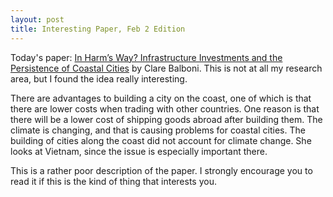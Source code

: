 ```yaml
---
layout: post
title: Interesting Paper, Feb 2 Edition
---
```


Today's paper: [In Harm’s Way? Infrastructure Investments and the Persistence of Coastal Cities](https://economics.mit.edu/files/22033) by Clare Balboni. This is not at all my research area, but I found the idea really interesting.

There are advantages to building a city on the coast, one of which is that there are lower costs when trading with other countries. One reason is that there will be a lower cost of shipping goods abroad after building them. The climate is changing, and that is causing problems for coastal cities. The building of cities along the coast did not account for climate change. She looks at Vietnam, since the issue is especially important there.

This is a rather poor description of the paper. I strongly encourage you to read it if this is the kind of thing that interests you.